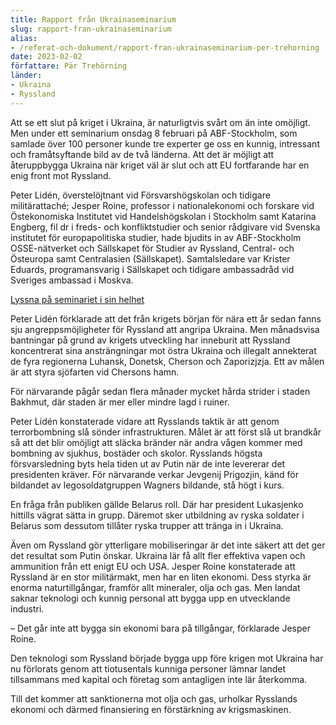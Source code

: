 ```yaml
---
title: Rapport från Ukrainaseminarium
slug: rapport-fran-ukrainaseminarium
alias:
- /referat-och-dokument/rapport-fran-ukrainaseminarium-per-trehorning
date: 2023-02-02
författare: Pär Trehörning
länder:
- Ukraina
- Ryssland
---
```


Att se ett slut på kriget i Ukraina, är naturligtvis svårt om än inte omöjligt. Men under ett seminarium onsdag 8 februari på ABF-Stockholm, som samlade över 100 personer kunde tre experter ge oss en kunnig, intressant och framåtsyftande bild av de två länderna. Att det är möjligt att återuppbygga Ukraina när kriget väl är slut och att EU fortfarande har en enig front mot Ryssland.

Peter Lidén, överstelöjtnant vid Försvarshögskolan och tidigare militärattaché; Jesper Roine, professor i nationalekonomi och forskare vid Östekonomiska Institutet vid Handelshögskolan i Stockholm samt Katarina Engberg, fil dr i freds- och konfliktstudier och senior rådgivare vid Svenska institutet för europapolitiska studier, hade bjudits in av ABF-Stockholm OSSE-nätverket och Sällskapet för Studier av Ryssland, Central- och Östeuropa samt Centralasien (Sällskapet). Samtalsledare var Krister Eduards, programansvarig i Sällskapet och tidigare ambassadråd vid Sveriges ambassad i Moskva.

[Lyssna på seminariet i sin helhet](https://www.facebook.com/abf.stockholm/videos/3473872406179994)

Peter Lidén förklarade att det från krigets början för nära ett år sedan fanns sju
angreppsmöjligheter för Ryssland att angripa Ukraina. Men månadsvisa bantningar på grund av krigets utveckling har inneburit att Ryssland koncentrerat sina ansträngningar mot östra Ukraina och illegalt annekterat de fyra regionerna Luhansk, Donetsk, Cherson och Zaporizjzja. Ett av målen är att styra sjöfarten vid Chersons hamn.

För närvarande pågår sedan flera månader mycket hårda strider i staden Bakhmut, där staden är mer eller mindre lagd i ruiner.

Peter Lidén konstaterade vidare att Rysslands taktik är att genom terrorbombning slå sönder infrastrukturen. Målet är att först slå ut brandkår så att det blir omöjligt att släcka bränder när andra vågen kommer med bombning av sjukhus, bostäder och skolor.
Rysslands högsta försvarsledning byts hela tiden ut av Putin när de inte levererar det presidenten kräver. För närvarande verkar Jevgenij Prigozjin, känd för bildandet av legosoldatgruppen Wagners bildande, stå högt i kurs.

En fråga från publiken gällde Belarus roll. Där har president Lukasjenko hittills vägrat sätta in grupp. Däremot sker utbildning av ryska soldater i Belarus som dessutom tillåter ryska trupper att tränga in i Ukraina.

Även om Ryssland gör ytterligare mobiliseringar är det inte säkert att det ger det resultat som Putin önskar. Ukraina lär få allt fler effektiva vapen och ammunition från ett enigt EU och USA. Jesper Roine konstaterade att Ryssland är en stor militärmakt, men har en liten ekonomi. Dess styrka är enorma naturtillgångar, framför allt mineraler, olja och gas. Men landat saknar teknologi och kunnig personal att bygga upp en utvecklande industri.

– Det går inte att bygga sin ekonomi bara på tillgångar, förklarade Jesper Roine.

Den teknologi som Ryssland började bygga upp före krigen mot Ukraina har nu förlorats genom att tiotusentals kunniga personer lämnar landet tillsammans med kapital och företag som antagligen inte lär återkomma.

Till det kommer att sanktionerna mot olja och gas, urholkar Rysslands ekonomi och därmed finansiering en förstärkning av krigsmaskinen.